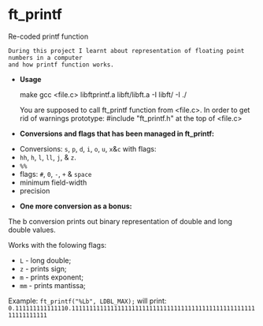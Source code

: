 # ft_printf

Re-coded printf function

	During this project I learnt about representation of floating point numbers in a computer
	and how printf function works.

* **Usage**

	make
	gcc <file.c> libftprintf.a libft/libft.a -I libft/ -I ./

	You are supposed to call ft_printf function from <file.c>. In order to get rid of warnings
	prototype: 
		#include "ft_printf.h"
	at the top of <file.c>

* **Conversions and flags that has been managed in ft_printf:** 

- Conversions: `s`, `p`, `d`, `i`, `o`, `u`, `x`&`c` with flags:
- `hh`, `h`, `l`, `ll`, `j`, & `z`.
- `%%`
- flags: `#`, `0`, `-`, `+` & `space`
- minimum field-width
- precision

* **One more conversion as a bonus:**

The b conversion prints out binary representation of double and long double values.

Works with the folowing flags:

- `L` - long double;
- `z` - prints sign;
- `m` - prints exponent;
- `mm` - prints mantissa;

Example:
	`ft_printf("%Lb", LDBL_MAX);` will print:
	`0.111111111111110.111111111111111111111111111111111111111111111111111111111111111`
